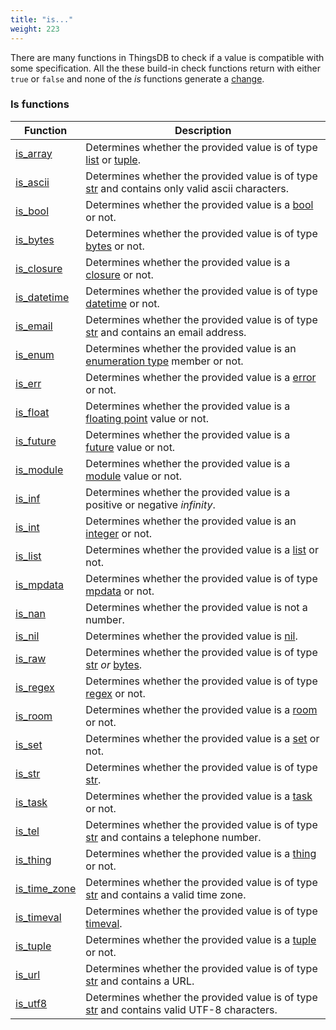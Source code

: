 ```yaml
---
title: "is..."
weight: 223
---
```


There are many functions in ThingsDB to check if a value is compatible with some specification.
All the these build-in check functions return with either `true` or `false` and none of the _is_ functions generate a [change](../../overview/changes).

### Is functions

Function                        | Description
------------------------------- | -----------
[is_array](./is_array)          | Determines whether the provided value is of type [list](../../data-types/list) or [tuple](../../data-types/tuple).
[is_ascii](./is_ascii)          | Determines whether the provided value is of type [str](../../data-types/str) and contains only valid ascii characters.
[is_bool](./is_bool)            | Determines whether the provided value is a [bool](../../data-types/bool) or not.
[is_bytes](./is_bytes)          | Determines whether the provided value is of type [bytes](../../data-types/bytes) or not.
[is_closure](./is_closure)      | Determines whether the provided value is a [closure](../../data-types/closure) or not.
[is_datetime](./is_datetime)    | Determines whether the provided value is of type [datetime](../../data-types/datetime) or not.
[is_email](./is_email)          | Determines whether the provided value is of type [str](../../data-types/str) and contains an email address.
[is_enum](./is_enum)            | Determines whether the provided value is an [enumeration type](../../data-types/enum) member or not.
[is_err](./is_err)              | Determines whether the provided value is a [error](../../data-types/error) or not.
[is_float](./is_float)          | Determines whether the provided value is a [floating point](../../data-types/float) value or not.
[is_future](./is_future)        | Determines whether the provided value is a [future](../../data-types/future) value or not.
[is_module](./is_module)        | Determines whether the provided value is a [module](../../modules) value or not.
[is_inf](./is_inf)              | Determines whether the provided value is a positive or negative *infinity*.
[is_int](./is_int)              | Determines whether the provided value is an [integer](../../data-types/int) or not.
[is_list](./is_list)            | Determines whether the provided value is a [list](../../data-types/list) or not.
[is_mpdata](./is_mpdata)        | Determines whether the provided value is of type [mpdata](../../data-types/) or not.
[is_nan](./is_nan)              | Determines whether the provided value is not a number.
[is_nil](./is_nil)              | Determines whether the provided value is [nil](../../data-types/nil).
[is_raw](./is_raw)              | Determines whether the provided value is of type [str](../../data-types/str) *or* [bytes](../../data-types/bytes).
[is_regex](./is_regex)          | Determines whether the provided value is of type [regex](../../data-types/regex) or not.
[is_room](./is_room)            | Determines whether the provided value is a [room](../../data-types/room) or not.
[is_set](./is_set)              | Determines whether the provided value is a [set](../../data-types/set) or not.
[is_str](./is_str)              | Determines whether the provided value is of type [str](../../data-types/str).
[is_task](./is_task)            | Determines whether the provided value is a [task](../../data-types/task) or not.
[is_tel](./is_tel)              | Determines whether the provided value is of type [str](../../data-types/str) and contains a telephone number.
[is_thing](./is_thing)          | Determines whether the provided value is a [thing](../../data-types/thing) or not.
[is_time_zone](./is_time_zone)  | Determines whether the provided value is of type [str](../../data-types/str) and contains a valid time zone.
[is_timeval](./is_timeval)      | Determines whether the provided value is of type [timeval](../../data-types/timeval).
[is_tuple](./is_tuple)          | Determines whether the provided value is a [tuple](../../data-types/tuple) or not.
[is_url](./is_url)              | Determines whether the provided value is of type [str](../../data-types/str) and contains a URL.
[is_utf8](./is_utf8)            | Determines whether the provided value is of type [str](../../data-types/str) and contains valid UTF-8 characters.